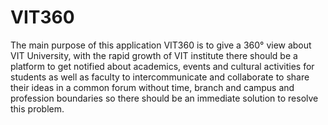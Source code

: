 # VIT360

The main purpose of this application VIT360 is to give a 360° view about VIT University, with the rapid growth of VIT institute there should be a platform to get notified about academics, events and cultural activities for students as well as faculty to intercommunicate and collaborate to share their ideas in a common forum without time, branch and campus and profession boundaries so there should be an immediate solution to resolve this problem.
